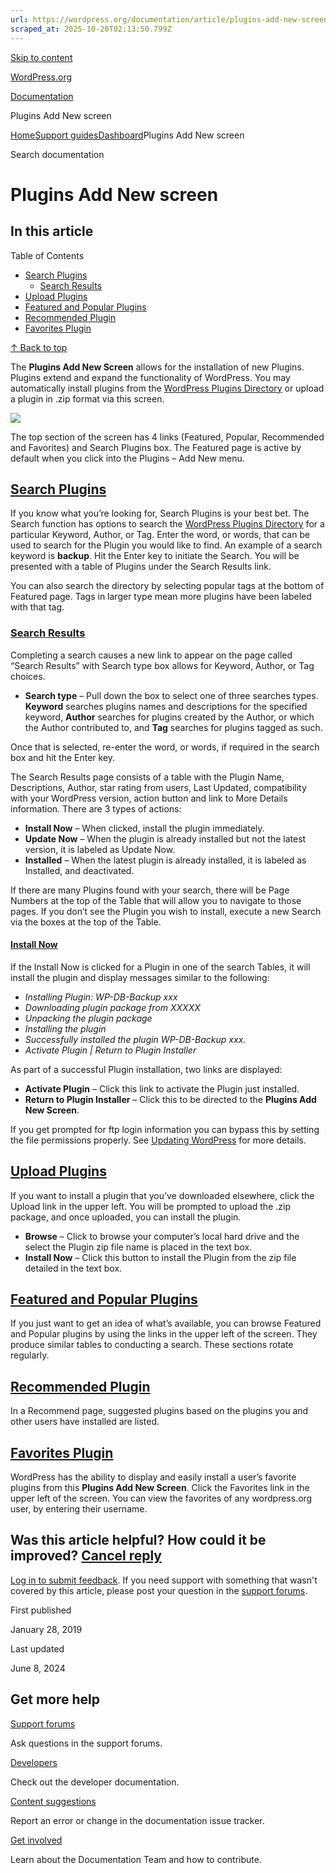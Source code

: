 ```yaml
---
url: https://wordpress.org/documentation/article/plugins-add-new-screen
scraped_at: 2025-10-20T02:13:50.799Z
---
```


[Skip to content](https://wordpress.org/documentation/article/plugins-add-new-screen/#wp--skip-link--target)

[WordPress.org](https://wordpress.org/)

[Documentation](https://wordpress.org/documentation)

Plugins Add New screen

[Home](https://wordpress.org/documentation)[Support guides](https://wordpress.org/documentation/support-guides/)[Dashboard](https://wordpress.org/documentation/category/dashboard/)Plugins Add New screen

Search documentation

# Plugins Add New screen

## In this article

Table of Contents

- [Search Plugins](https://wordpress.org/documentation/article/plugins-add-new-screen/#search-plugins)
  - [Search Results](https://wordpress.org/documentation/article/plugins-add-new-screen/#search-results)
- [Upload Plugins](https://wordpress.org/documentation/article/plugins-add-new-screen/#upload-plugins)
- [Featured and Popular Plugins](https://wordpress.org/documentation/article/plugins-add-new-screen/#featured-and-popular-plugins)
- [Recommended Plugin](https://wordpress.org/documentation/article/plugins-add-new-screen/#recommended-plugin)
- [Favorites Plugin](https://wordpress.org/documentation/article/plugins-add-new-screen/#favorites-plugin)

[↑ Back to top](https://wordpress.org/documentation/article/plugins-add-new-screen/#wp--skip-link--target)

The **Plugins Add New Screen** allows for the installation of new Plugins. Plugins extend and expand the functionality of WordPress. You may automatically install plugins from the [WordPress Plugins Directory](https://wordpress.org/plugins/) or upload a plugin in .zip format via this screen.

[![](https://i2.wp.com/wordpress.org/documentation/files/2019/01/add-plugins.png?fit=1047%2C578&ssl=1)](https://wordpress.org/support/?attachment_id=11141691)

The top section of the screen has 4 links (Featured, Popular, Recommended and Favorites) and Search Plugins box. The Featured page is active by default when you click into the Plugins – Add New menu.

## [Search Plugins](https://wordpress.org/documentation/article/plugins-add-new-screen/\#search-plugins)

If you know what you’re looking for, Search Plugins is your best bet. The Search function has options to search the [WordPress Plugins Directory](https://wordpress.org/plugins/)
for a particular Keyword, Author, or Tag. Enter the word, or words,
that can be used to search for the Plugin you would like to find. An
example of a search keyword is **backup**. Hit the Enter key to initiate the Search. You will be presented with a table of Plugins under the Search Results link.

You can also search the directory by selecting popular tags at
the bottom of Featured page. Tags in larger type mean more plugins have
been labeled with that tag.

### [Search Results](https://wordpress.org/documentation/article/plugins-add-new-screen/\#search-results)

Completing a search causes a new link to appear on the page called
“Search Results” with Search type box allows for Keyword, Author, or Tag
choices.

- **Search type** – Pull down the box to select one of three searches types. **Keyword** searches plugins names and descriptions for the specified keyword, **Author** searches for plugins created by the Author, or which the Author contributed to, and **Tag** searches for plugins tagged as such.

Once that is selected, re-enter the word, or words, if required in the search box and hit the Enter key.

The Search Results page consists of a table with the Plugin Name,
Descriptions, Author, star rating from users, Last Updated,
compatibility with your WordPress version, action button and link to
More Details information.
There are 3 types of actions:

- **Install Now** – When clicked, install the plugin immediately.
- **Update Now** – When the plugin is already installed but not the latest version, it is labeled as Update Now.
- **Installed** – When the latest plugin is already installed, it is labeled as Installed, and deactivated.

If there are many Plugins found with your search, there will be Page
Numbers at the top of the Table that will allow you to navigate to those
pages. If you don’t see the Plugin you wish to install, execute a new
Search via the boxes at the top of the Table.

#### [Install Now](https://wordpress.org/documentation/article/plugins-add-new-screen/\#install-now)

If the Install Now is clicked for a Plugin in one of the search
Tables, it will install the plugin and display messages similar to the
following:

- _Installing Plugin: WP-DB-Backup xxx_
- _Downloading plugin package from XXXXX_
- _Unpacking the plugin package_
- _Installing the plugin_
- _Successfully installed the plugin WP-DB-Backup xxx._
- _Activate Plugin \| Return to Plugin Installer_

As part of a successful Plugin installation, two links are displayed:

- **Activate Plugin** – Click this link to activate the Plugin just installed.
- **Return to Plugin Installer** – Click this to be directed to the **Plugins Add New Screen**.

If you get prompted for ftp login information you can bypass this by setting the file permissions properly. See [Updating WordPress](https://wordpress.org/support/article/updating-wordpress/) for more details.

## [Upload Plugins](https://wordpress.org/documentation/article/plugins-add-new-screen/\#upload-plugins)

If you want to install a plugin that you’ve downloaded elsewhere,
click the Upload link in the upper left. You will be prompted to upload
the .zip package, and once uploaded, you can install the plugin.

- **Browse** – Click to browse your computer’s local hard drive and the select the Plugin zip file name is placed in the text box.
- **Install Now** – Click this button to install the Plugin from the zip file detailed in the text box.

## [Featured and Popular Plugins](https://wordpress.org/documentation/article/plugins-add-new-screen/\#featured-and-popular-plugins)

If you just want to get an idea of what’s available, you can browse
Featured and Popular plugins by using the links in the upper left of the
screen. They produce similar tables to conducting a search. These
sections rotate regularly.

## [Recommended Plugin](https://wordpress.org/documentation/article/plugins-add-new-screen/\#recommended-plugin)

In a Recommend page, suggested plugins based on the plugins you and other users have installed are listed.

## [Favorites Plugin](https://wordpress.org/documentation/article/plugins-add-new-screen/\#favorites-plugin)

WordPress has the ability to display and easily install a user’s favorite plugins from this **Plugins Add New Screen**. Click the Favorites link in the upper left of the screen. You can view the favorites of any wordpress.org user, by entering their username.

## Was this article helpful? How could it be improved? [Cancel reply](https://wordpress.org/documentation/article/plugins-add-new-screen/\#respond)

[Log in to submit feedback](https://login.wordpress.org/?redirect_to=https%3A%2F%2Fwordpress.org%2Fdocumentation%2Farticle%2Fplugins-add-new-screen%2F&locale=en_US). If you need support with something that wasn't covered by this article, please post your question in the [support forums](https://wordpress.org/support/forums/).

First published

January 28, 2019

Last updated

June 8, 2024

## Get more help

[Support forums](https://wordpress.org/support/forums/)

Ask questions in the support forums.

[Developers](https://developer.wordpress.org/)

Check out the developer documentation.

[Content suggestions](https://github.com/WordPress/Documentation-Issue-Tracker/issues)

Report an error or change in the documentation issue tracker.

[Get involved](https://make.wordpress.org/docs/)

Learn about the Documentation Team and how to contribute.